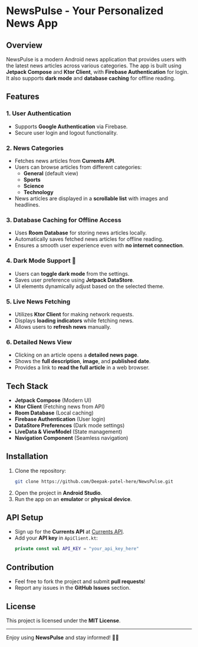 # NewsPulse - Your Personalized News App

## Overview
NewsPulse is a modern Android news application that provides users with the latest news articles across various categories. The app is built using **Jetpack Compose** and **Ktor Client**, with **Firebase Authentication** for login. It also supports **dark mode** and **database caching** for offline reading.

## Features
### 1. **User Authentication**
- Supports **Google Authentication** via Firebase.
- Secure user login and logout functionality.

### 2. **News Categories**
- Fetches news articles from **Currents API**.
- Users can browse articles from different categories:
  - **General** (default view)
  - **Sports**
  - **Science**
  - **Technology**
- News articles are displayed in a **scrollable list** with images and headlines.

### 3. **Database Caching for Offline Access**
- Uses **Room Database** for storing news articles locally.
- Automatically saves fetched news articles for offline reading.
- Ensures a smooth user experience even with **no internet connection**.

### 4. **Dark Mode Support** 🌙
- Users can **toggle dark mode** from the settings.
- Saves user preference using **Jetpack DataStore**.
- UI elements dynamically adjust based on the selected theme.

### 5. **Live News Fetching**
- Utilizes **Ktor Client** for making network requests.
- Displays **loading indicators** while fetching news.
- Allows users to **refresh news** manually.

### 6. **Detailed News View**
- Clicking on an article opens a **detailed news page**.
- Shows the **full description**, **image**, and **published date**.
- Provides a link to **read the full article** in a web browser.

## Tech Stack
- **Jetpack Compose** (Modern UI)
- **Ktor Client** (Fetching news from API)
- **Room Database** (Local caching)
- **Firebase Authentication** (User login)
- **DataStore Preferences** (Dark mode settings)
- **LiveData & ViewModel** (State management)
- **Navigation Component** (Seamless navigation)

## Installation
1. Clone the repository:
   ```sh
   git clone https://github.com/Deepak-patel-here/NewsPulse.git
   ```
2. Open the project in **Android Studio**.
3. Run the app on an **emulator** or **physical device**.

## API Setup
- Sign up for the **Currents API** at [Currents API](https://currentsapi.services/).
- Add your **API key** in `ApiClient.kt`:
  ```kotlin
  private const val API_KEY = "your_api_key_here"
  ```

## Contribution
- Feel free to fork the project and submit **pull requests**!
- Report any issues in the **GitHub Issues** section.

## License
This project is licensed under the **MIT License**.

---

Enjoy using **NewsPulse** and stay informed! 📢📲

